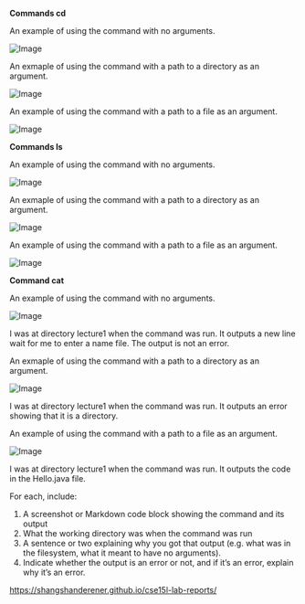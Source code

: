 **Commands cd** 

An example of using the command with no arguments.

![Image](imageName.png)

An exmaple of using the command with a path to a directory as an argument.

![Image](imageName.png)

An example of using the command with a path to a file as an argument.

![Image](imageName.png)

**Commands ls**

An example of using the command with no arguments.

![Image](imageName.png)

An exmaple of using the command with a path to a directory as an argument.

![Image](imageName.png)

An example of using the command with a path to a file as an argument.

![Image](imageName.png)

**Command cat**

An example of using the command with no arguments.

![Image](imageName.png)

I was at directory lecture1 when the command was run. It outputs a new line wait for me to enter a name file. The output is not an error.

An exmaple of using the command with a path to a directory as an argument.

![Image](imageName.png)

I was at directory lecture1 when the command was run. It outputs an error showing that it is a directory.

An example of using the command with a path to a file as an argument.

![Image](imageName.png)

I was at directory lecture1 when the command was run. It outputs the code in the Hello.java file.

For each, include:

1. A screenshot or Markdown code block showing the command and its output
2. What the working directory was when the command was run
3. A sentence or two explaining why you got that output (e.g. what was in the filesystem, what it meant to have no arguments).
4. Indicate whether the output is an error or not, and if it’s an error, explain why it’s an error.

https://shangshanderener.github.io/cse15l-lab-reports/
